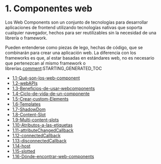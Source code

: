 # 1. Componentes web

Los Web Components son un conjunto de tecnologías para desarrollar
aplicaciones de frontend utilizando tecnologías nativas que soporta
cualquier navegador, hechos para ser reutilizables sin la necesidad de
una librería o framework.

Pueden entenderse como piezas de lego, hechas de código, que se
combinarán para crear una aplicación web. La diferencia con los
frameworks es que, al estar basadas en estándares web, no es necesario
que pertenezcan al mismo framework o librerías.[comment]:STARTING_GENERATED_TOC

* [1.1-Qué-son-los-web-component](<./content/1.1-Qué-son-los-web-component.md>)
* [1.2-webAPIs](<./content/1.2-webAPIs.md>)
* [1.3-Beneficios-de-usar-webcomponents](<./content/1.3-Beneficios-de-usar-webcomponents.md>)
* [1.4-Ciclo-de-vida-de-un-componente](<./content/1.4-Ciclo-de-vida-de-un-componente.md>)
* [1.5-Crear-custom-Elements](<./content/1.5-Crear-custom-Elements.md>)
* [1.6-Templates](<./content/1.6-Templates.md>)
* [1.7-ShadowDom](<./content/1.7-ShadowDom.md>)
* [1.8-Content-Slot](<./content/1.8-Content-Slot.md>)
* [1.9-Multi-content-slots](<./content/1.9-Multi-content-slots.md>)
* [1.10-Atributos-a-las-etiquetas](<./content/1.10-Atributos-a-las-etiquetas.md>)
* [1.11-attributeChangedCallback](<./content/1.11-attributeChangedCallback.md>)
* [1.12-connectedCallback](<./content/1.12-connectedCallback.md>)
* [1.13-disconnectedCallback](<./content/1.13-disconnectedCallback.md>)
* [1.14-host](<./content/1.14-host.md>)
* [1.15-slotted](<./content/1.15-slotted.md>)
* [1.16-Dónde-encontrar-web-components](<./content/1.16-Dónde-encontrar-web-components.md>)

[comment]:ENDING_GENERATED_TOC